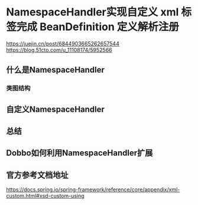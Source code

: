 # NamespaceHandler实现自定义 xml 标签完成 BeanDefinition 定义解析注册
https://juejin.cn/post/6844903665262657544
https://blog.51cto.com/u_11108174/5952566

## 什么是NamespaceHandler

### 类图结构

## 自定义NamespaceHandler

## 总结

## Dobbo如何利用NamespaceHandler扩展

## 官方参考文档地址
https://docs.spring.io/spring-framework/reference/core/appendix/xml-custom.html#xsd-custom-using
